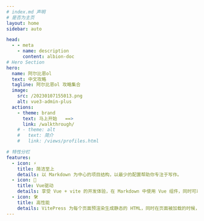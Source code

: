 ```yaml
---
# index.md 声明
# 是否为主页
layout: home
sidebar: auto

head:
  - - meta
    - name: description
      content: albion-doc
# Hero Section
hero:
  name: 阿尔比恩ol
  text: 中文攻略
  tagline: 阿尔比恩ol 攻略集合
  image:
    src: /20230107155013.png
    alt: vue3-admin-plus
  actions:
    - theme: brand
      text: 马上开始   ==>
      link: /walkthrough/
    # - theme: alt
    #   text: 简介
    #   link: /views/profiles.html

# 特性分栏
features:
  - icon: ⚡️
    title: 简洁至上
    details: 以 Markdown 为中心的项目结构，以最少的配置帮助你专注于写作。
  - icon: 🖖
    title: Vue驱动
    details: 享受 Vue + vite 的开发体验，在 Markdown 中使用 Vue 组件，同时可以使用 Vue 来开发自定义主题。
  - icon: 🛠️
    title: 高性能
    details: VitePress 为每个页面预渲染生成静态的 HTML，同时在页面被加载的时候，将作为 SPA 运行。
---
```

